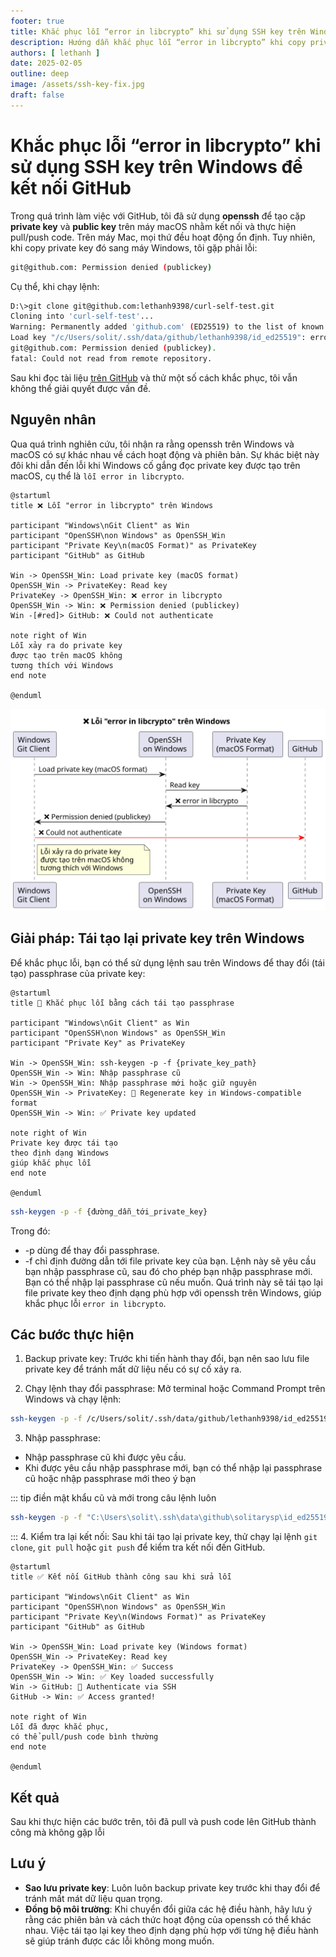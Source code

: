 ```yaml
---
footer: true
title: Khắc phục lỗi “error in libcrypto” khi sử dụng SSH key trên Windows để kết nối GitHub
description: Hướng dẫn khắc phục lỗi “error in libcrypto” khi copy private key từ macOS sang Windows để pull/push code trên GitHub bằng cách tái tạo passphrase cho SSH key.
authors: [ lethanh ]
date: 2025-02-05
outline: deep
image: /assets/ssh-key-fix.jpg
draft: false
---
```


# Khắc phục lỗi “error in libcrypto” khi sử dụng SSH key trên Windows để kết nối GitHub

Trong quá trình làm việc với GitHub, tôi đã sử dụng **openssh** để tạo cặp **private key** và **public key** trên máy macOS nhằm kết nối và thực hiện pull/push code. Trên máy Mac, mọi thứ đều hoạt động ổn định. Tuy nhiên, khi copy private key đó sang máy Windows, tôi gặp phải lỗi:

```bash
git@github.com: Permission denied (publickey)
```

Cụ thể, khi chạy lệnh:
```bash
D:\>git clone git@github.com:lethanh9398/curl-self-test.git
Cloning into 'curl-self-test'...
Warning: Permanently added 'github.com' (ED25519) to the list of known hosts.
Load key "/c/Users/solit/.ssh/data/github/lethanh9398/id_ed25519": error in libcrypto
git@github.com: Permission denied (publickey).
fatal: Could not read from remote repository.
```
Sau khi đọc tài liệu [trên GitHub](https://docs.github.com/en/authentication/troubleshooting-ssh/error-permission-denied-publickey) và thử một số cách khắc phục, tôi vẫn không thể giải quyết được vấn đề.

## Nguyên nhân
Qua quá trình nghiên cứu, tôi nhận ra rằng openssh trên Windows và macOS có sự khác nhau về cách hoạt động và phiên bản. Sự khác biệt này đôi khi dẫn đến lỗi khi Windows cố gắng đọc private key được tạo trên macOS, cụ thể là `lỗi error in libcrypto`.

```plantuml
@startuml
title ❌ Lỗi "error in libcrypto" trên Windows

participant "Windows\nGit Client" as Win
participant "OpenSSH\non Windows" as OpenSSH_Win
participant "Private Key\n(macOS Format)" as PrivateKey
participant "GitHub" as GitHub

Win -> OpenSSH_Win: Load private key (macOS format)
OpenSSH_Win -> PrivateKey: Read key
PrivateKey -> OpenSSH_Win: ❌ error in libcrypto
OpenSSH_Win -> Win: ❌ Permission denied (publickey)
Win -[#red]> GitHub: ❌ Could not authenticate

note right of Win
Lỗi xảy ra do private key 
được tạo trên macOS không 
tương thích với Windows
end note

@enduml

```
![1](images/2025-02-05-khac_phuc_loi_error_in_libcrypto_khi_su_dung_ssh_key_tren_windows_de_ket_noi_github/ssh-key-fix.svg)

## Giải pháp: Tái tạo lại private key trên Windows

Để khắc phục lỗi, bạn có thể sử dụng lệnh sau trên Windows để thay đổi (tái tạo) passphrase của private key:

```plantuml
@startuml
title 🔄 Khắc phục lỗi bằng cách tái tạo passphrase

participant "Windows\nGit Client" as Win
participant "OpenSSH\non Windows" as OpenSSH_Win
participant "Private Key" as PrivateKey

Win -> OpenSSH_Win: ssh-keygen -p -f {private_key_path}
OpenSSH_Win -> Win: Nhập passphrase cũ
Win -> OpenSSH_Win: Nhập passphrase mới hoặc giữ nguyên
OpenSSH_Win -> PrivateKey: 🔄 Regenerate key in Windows-compatible format
OpenSSH_Win -> Win: ✅ Private key updated

note right of Win
Private key được tái tạo 
theo định dạng Windows 
giúp khắc phục lỗi
end note

@enduml

```

```bash 
ssh-keygen -p -f {đường_dẫn_tới_private_key}
```

Trong đó:
- -p dùng để thay đổi passphrase.
- -f chỉ định đường dẫn tới file private key của bạn.
Lệnh này sẽ yêu cầu bạn nhập passphrase cũ, sau đó cho phép bạn nhập passphrase mới. Bạn có thể nhập lại passphrase cũ nếu muốn. Quá trình này sẽ tái tạo lại file private key theo định dạng phù hợp với openssh trên Windows, giúp khắc phục lỗi `error in libcrypto`.

## Các bước thực hiện

1. Backup private key:
Trước khi tiến hành thay đổi, bạn nên sao lưu file private key để tránh mất dữ liệu nếu có sự cố xảy ra.

2. Chạy lệnh thay đổi passphrase:
Mở terminal hoặc Command Prompt trên Windows và chạy lệnh:

```bash
ssh-keygen -p -f /c/Users/solit/.ssh/data/github/lethanh9398/id_ed25519
```

3. Nhập passphrase:

- Nhập passphrase cũ khi được yêu cầu.
- Khi được yêu cầu nhập passphrase mới, bạn có thể nhập lại passphrase cũ hoặc nhập passphrase mới theo ý bạn

::: tip điền mật khẩu cũ và mới trong câu lệnh luôn
```bash
ssh-keygen -p -f "C:\Users\solit\.ssh\data\github\solitarysp\id_ed25519.key" -P "old_pass" -N "new_pass"
```

:::
4. Kiểm tra lại kết nối:
Sau khi tái tạo lại private key, thử chạy lại lệnh `git clone`, `git pull` hoặc `git push` để kiểm tra kết nối đến GitHub.

```plantuml
@startuml
title ✅ Kết nối GitHub thành công sau khi sửa lỗi

participant "Windows\nGit Client" as Win
participant "OpenSSH\non Windows" as OpenSSH_Win
participant "Private Key\n(Windows Format)" as PrivateKey
participant "GitHub" as GitHub

Win -> OpenSSH_Win: Load private key (Windows format)
OpenSSH_Win -> PrivateKey: Read key
PrivateKey -> OpenSSH_Win: ✅ Success
OpenSSH_Win -> Win: ✅ Key loaded successfully
Win -> GitHub: 🔑 Authenticate via SSH
GitHub -> Win: ✅ Access granted!

note right of Win
Lỗi đã được khắc phục, 
có thể pull/push code bình thường
end note

@enduml

```
## Kết quả
Sau khi thực hiện các bước trên, tôi đã pull và push code lên GitHub thành công mà không gặp lỗi

## Lưu ý

- **Sao lưu private key**: Luôn luôn backup private key trước khi thay đổi để tránh mất mát dữ liệu quan trọng.
- **Đồng bộ môi trường**: Khi chuyển đổi giữa các hệ điều hành, hãy lưu ý rằng các phiên bản và cách thức hoạt động của openssh có thể khác nhau. Việc tái tạo lại key theo định dạng phù hợp với từng hệ điều hành sẽ giúp tránh được các lỗi không mong muốn.
